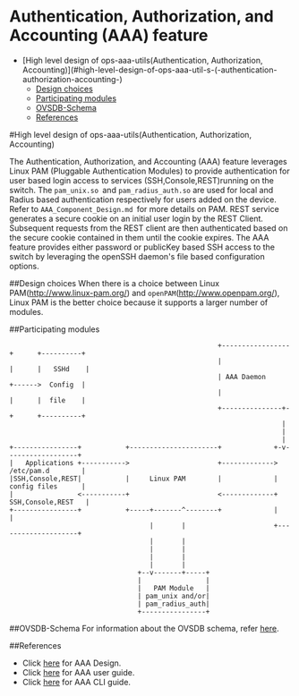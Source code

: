 # Authentication, Authorization, and Accounting (AAA) feature

- [High level design of ops-aaa-utils(Authentication, Authorization, Accounting)](#high-level-design-of-ops-aaa-util-s-(-authentication-authorization-accounting-)
	- [Design choices](#design-choices)
	- [Participating modules](#participating-modules)
	- [OVSDB-Schema](#ovsdb-schema)
	- [References](#references)

#High level design of ops-aaa-utils(Authentication, Authorization, Accounting)

The Authentication, Authorization, and Accounting (AAA) feature leverages Linux PAM (Pluggable Authentication Modules) to provide authentication for user based login access to services (SSH,Console,REST)running on the switch. The `pam_unix.so `and `pam_radius_auth.so` are used for local and Radius based authentication respectively for users added on the device. Refer to `AAA_Component_Design.md `for more details on PAM.
REST service generates a secure cookie on an initial user login by the REST Client. Subsequent requests from the REST client are then authenticated based on the secure cookie contained in them until the cookie expires. The AAA feature provides either password or publicKey based SSH access to the switch by leveraging the openSSH daemon's file based configuration options.

##Design choices
When there is a choice between Linux PAM(http://www.linux-pam.org/) and `openPAM`(http://www.openpam.org/), Linux PAM is the better choice because it supports a larger number of modules.

##Participating modules
```ditaa
                                                    +-----------------+      +----------+
                                                    |                 |      |   SSHd    |
                                                    | AAA Daemon      +------>  Config  |
                                                    |                 |      |  file    |
                                                    +---------------+-+      +----------+
                                                                    |
                                                                    |
                                                                    |
+----------------+           +----------------------+             +-v------------------+
|   Applications +----------->                      +------------->  /etc/pam.d        |
|SSH,Console,REST|           |     Linux PAM        |             |  config files      |
|                <-----------+                      <-------------+ SSH,Console,REST   |
+----------------+           +-----+-------^--------+             |                    |
                                   |       |                      +--------------------+
                                   |       |
                                   |       |
                                   |       |
                                   |       |
                                +--v-------+-----+
                                |                |
                                |   PAM Module   |
                                | pam_unix and/or|
                                | pam_radius_auth|
                                +----------------+

```

##OVSDB-Schema
For information about the OVSDB schema, refer [here](documents/dev/ops-aaa-utils/design).

##References

* Click [here](documents/dev/ops-aaa-utils/design) for AAA Design.
* Click [here](documents/user/aaa_user_guide) for AAA user guide.
* Click [here](documents/user/AAA_cli) for AAA CLI guide.
